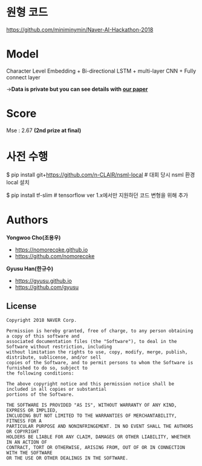 # 원형 코드
https://github.com/miniminymin/Naver-AI-Hackathon-2018


# Model
Character Level Embedding + Bi-directional LSTM + multi-layer CNN + Fully connect layer

-><strong>Data is private but you can see details with [our paper](http://www.dbpia.co.kr/Journal/ArticleDetail/NODE07503227)</strong>

# Score
Mse : 2.67 **(2nd prize at final)**

# 사전 수행
$ pip install git+https://github.com/n-CLAIR/nsml-local # 대회 당시 nsml 환경 local 설치

$ pip install tf-slim # tensorflow ver 1.x에서만 지원하던 코드 변형을 위해 추가

# Authors
**Yongwoo Cho(조용우)**
- https://nomorecoke.github.io
- https://github.com/nomorecoke

**Gyusu Han(한규수)**
- https://gyusu.github.io
- https://github.com/gyusu

## License
```
Copyright 2018 NAVER Corp.

Permission is hereby granted, free of charge, to any person obtaining a copy of this software and
associated documentation files (the "Software"), to deal in the Software without restriction, including
without limitation the rights to use, copy, modify, merge, publish, distribute, sublicense, and/or sell
copies of the Software, and to permit persons to whom the Software is furnished to do so, subject to
the following conditions:

The above copyright notice and this permission notice shall be included in all copies or substantial
portions of the Software.

THE SOFTWARE IS PROVIDED "AS IS", WITHOUT WARRANTY OF ANY KIND, EXPRESS OR IMPLIED,
INCLUDING BUT NOT LIMITED TO THE WARRANTIES OF MERCHANTABILITY, FITNESS FOR A
PARTICULAR PURPOSE AND NONINFRINGEMENT. IN NO EVENT SHALL THE AUTHORS OR COPYRIGHT
HOLDERS BE LIABLE FOR ANY CLAIM, DAMAGES OR OTHER LIABILITY, WHETHER IN AN ACTION OF
CONTRACT, TORT OR OTHERWISE, ARISING FROM, OUT OF OR IN CONNECTION WITH THE SOFTWARE
OR THE USE OR OTHER DEALINGS IN THE SOFTWARE.
```

